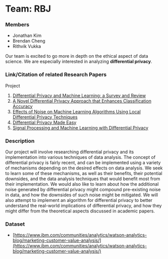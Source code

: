 # Team: RBJ

### Members 
- Jonathan Kim 
- Brendan Cheng 
- Rithvik Vukka

Our team is excited to go more in depth on the ethical aspect of data science. We are
especially interested in analyzing **differential privacy**.

### Link/Citation of related Research Papers
Project
1. [Differential Privacy and Machine Learning: a Survey and Review](https://arxiv.org/abs/1412.7584)
2. [A Novel Differential Privacy Approach that Enhances Classification Accuracy](https://dl.acm.org/doi/10.1145/2948992.2949027)
3. [Effects of Noise on Machine Learning Algorithms Using Local Differential Privacy Techniques](https://ieeexplore.ieee.org/stamp/stamp.jsp?tp=&arnumber=9422609) 
4. [Differential Privacy Made Easy](https://ieeexplore.ieee.org/stamp/stamp.jsp?tp=&arnumber=10007322) 
5. [Signal Processing and Machine Learning with Differential Privacy](https://ieeexplore.ieee.org/stamp/stamp.jsp?tp=&arnumber=6582713)

### Description
Our project will involve researching differential privacy and its implementation into various techniques of data analysis. The concept of differential privacy is fairly recent, and can be implemented using a variety of mechanisms depending on the desired effects on data analysis. We seek to learn some of these mechanisms, as well as their benefits, their potential downsides, and the data analysis techniques that would benefit most from their implementation. We would also like to learn about how the additional noise generated by differential privacy might compound pre-existing noise in data, and how the downsides of such noise might be mitigated. We will also attempt to implement an algorithm for differential privacy to better understand the real-world implications of differential privacy, and how they might differ from the theoretical aspects discussed in academic papers.


### Dataset 

- [https://www.ibm.com/communities/analytics/watson-analytics-blog/marketing-customer-value-analysis/](https://www.ibm.com/communities/analytics/watson-analytics-blog/marketing-customer-value-analysis/)